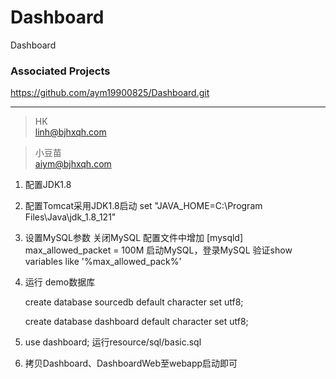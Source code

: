 # Dashboard
Dashboard


### Associated Projects
https://github.com/aym19900825/Dashboard.git

---
> HK  
> linh@bjhxqh.com

> 小豆苗  
> aiym@bjhxqh.com


1. 配置JDK1.8
2. 配置Tomcat采用JDK1.8启动
  set "JAVA_HOME=C:\Program Files\Java\jdk_1.8_121"
3. 设置MySQL参数
  关闭MySQL
  配置文件中增加
  [mysqld]
  max_allowed_packet = 100M
  启动MySQL，登录MySQL 验证show variables like '%max_allowed_pack%'
  
4. 运行 
    demo数据库
    
    create database sourcedb default character set utf8;
    
    create database dashboard default character set utf8;
  

5.  use dashboard;
   运行resource/sql/basic.sql

6. 拷贝Dashboard、DashboardWeb至webapp启动即可

 
